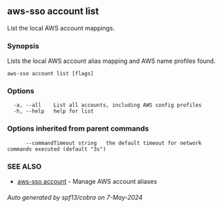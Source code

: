 ## aws-sso account list

List the local AWS account mappings.

### Synopsis

Lists the local AWS account alias mapping and AWS name
profiles found.

```
aws-sso account list [flags]
```

### Options

```
  -a, --all    List all accounts, including AWS config profiles
  -h, --help   help for list
```

### Options inherited from parent commands

```
      --commandTimeout string   the default timeout for network commands executed (default "3s")
```

### SEE ALSO

* [aws-sso account](aws-sso_account.md)	 - Manage AWS account aliases

###### Auto generated by spf13/cobra on 7-May-2024

